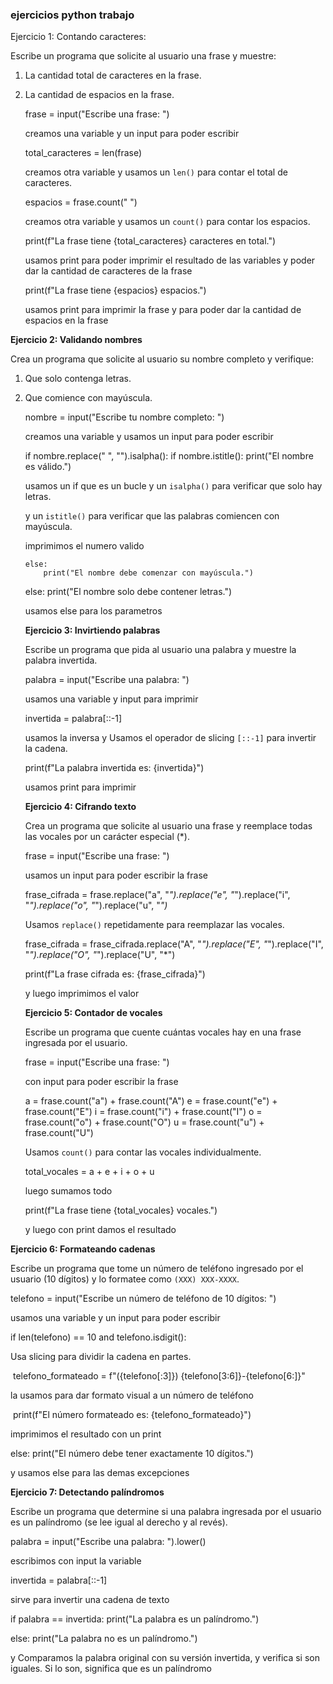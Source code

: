 ### ejercicios python trabajo

Ejercicio 1: Contando caracteres:

Escribe un programa que solicite al usuario una frase y muestre:

1. La cantidad total de caracteres en la frase.

2. La cantidad de espacios en la frase.

   frase = input("Escribe una frase: ")

   creamos una variable y un input para poder escribir

   total_caracteres = len(frase)

   creamos otra variable y usamos un `len()` para contar el total de caracteres.

   espacios = frase.count(" ")

   creamos otra variable y usamos un  `count()` para contar los espacios.

   print(f"La frase tiene {total_caracteres} caracteres en total.")

   usamos print para poder imprimir el resultado de las variables y poder dar la cantidad de caracteres de la frase 

   print(f"La frase tiene {espacios} espacios.")

   usamos print para imprimir la frase y para poder dar la cantidad de espacios en la frase 

**Ejercicio 2: Validando nombres**

Crea un programa que solicite al usuario su nombre completo y verifique:

1. Que solo contenga letras.

2. Que comience con mayúscula.

   nombre = input("Escribe tu nombre completo: ")

   creamos una variable y usamos un input para poder escribir

   if nombre.replace(" ", "").isalpha():
       if nombre.istitle():
           print("El nombre es válido.")

   usamos un if que es un bucle y un  `isalpha()` para verificar que solo hay letras.

   y un `istitle()` para verificar que las palabras comiencen con mayúscula.

   imprimimos el numero valido

       else:
           print("El nombre debe comenzar con mayúscula.")

   else:
       print("El nombre solo debe contener letras.")

   usamos else para los parametros

   **Ejercicio 3: Invirtiendo palabras**

   Escribe un programa que pida al usuario una palabra y muestre la palabra invertida.

   palabra = input("Escribe una palabra: ")

   usamos una variable y input para imprimir 

   invertida = palabra[::-1]

   usamos la inversa y Usamos el operador de slicing `[::-1]` para invertir la cadena.

   print(f"La palabra invertida es: {invertida}")

   usamos print para imprimir 

   **Ejercicio 4: Cifrando texto**

   Crea un programa que solicite al usuario una frase y reemplace todas las vocales por un carácter especial (*).

   frase = input("Escribe una frase: ")

   usamos un input para poder escribir la frase

   frase_cifrada = frase.replace("a", "*").replace("e", "*").replace("i", "*").replace("o", "*").replace("u", "*")*

   Usamos `replace()` repetidamente para reemplazar las vocales.

   frase_cifrada = frase_cifrada.replace("A", "*").replace("E", "*").replace("I", "*").replace("O", "*").replace("U", "*")

   print(f"La frase cifrada es: {frase_cifrada}")

   y luego imprimimos el valor 

   **Ejercicio 5: Contador de vocales**

   Escribe un programa que cuente cuántas vocales hay en una frase ingresada por el usuario.

   frase = input("Escribe una frase: ")

   con input para poder escribir la frase

   a = frase.count("a") + frase.count("A")
   e = frase.count("e") + frase.count("E")
   i = frase.count("i") + frase.count("I")
   o = frase.count("o") + frase.count("O")
   u = frase.count("u") + frase.count("U")

   Usamos `count()` para contar las vocales individualmente.

   total_vocales = a + e + i + o + u

   luego sumamos todo

   print(f"La frase tiene {total_vocales} vocales.")

   y luego con print damos el resultado 

   

**Ejercicio 6: Formateando cadenas**

Escribe un programa que tome un número de teléfono ingresado por el usuario (10 dígitos) y lo formatee como `(XXX) XXX-XXXX`.

telefono = input("Escribe un número de teléfono de 10 dígitos: ")

usamos una variable y un input para poder escribir

if len(telefono) == 10 and telefono.isdigit():

Usa slicing para dividir la cadena en partes.

​    telefono_formateado = f"({telefono[:3]}) {telefono[3:6]}-{telefono[6:]}"

 la usamos para dar formato visual a un número de teléfono

​    print(f"El número formateado es: {telefono_formateado}")

imprimimos el resultado con un print

else:
    print("El número debe tener exactamente 10 dígitos.")

y usamos else para las demas excepciones 

**Ejercicio 7: Detectando palíndromos**

Escribe un programa que determine si una palabra ingresada por el usuario es un palíndromo (se lee igual al derecho y al revés).

palabra = input("Escribe una palabra: ").lower()

escribimos con input la variable 

invertida = palabra[::-1]

sirve para invertir una cadena de texto

if palabra == invertida:
    print("La palabra es un palíndromo.")



else:
    print("La palabra no es un palíndromo.")

y Comparamos la palabra original con su versión invertida, y verifica si son iguales. Si lo son, significa que es un palíndromo

